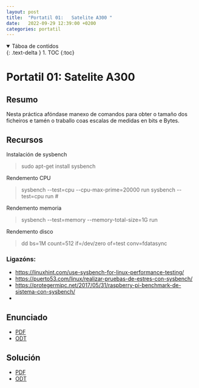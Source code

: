 ```yaml
---
layout: post
title:  "Portatil 01:   Satelite A300 "
date:   2022-09-29 12:39:00 +0200
categories: portatil
---
```


<details open markdown="block">
  <summary>
    Táboa de contidos
  </summary>
  {: .text-delta }
1. TOC
{:toc}
</details>


# Portatil 01:  Satelite A300
## Resumo 

Nesta práctica afóndase manexo de comandos para obter o tamaño dos ficheiros e tamén o traballo coas escalas de medidas en bits e Bytes.  


## Recursos
Instalación de sysbench
> sudo apt-get install sysbench

Rendemento CPU
> sysbench --test=cpu --cpu-max-prime=20000 run
> sysbench --test=cpu run                     #

Rendemento memoria
> sysbench --test=memory --memory-total-size=1G run

Rendemento disco
> dd bs=1M count=512 if=/dev/zero of=test conv=fdatasync


> 
### Ligazóns:
- https://linuxhint.com/use-sysbench-for-linux-performance-testing/
- https://puerto53.com/linux/realizar-pruebas-de-estres-con-sysbench/
- https://protegermipc.net/2017/05/31/raspberry-pi-benchmark-de-sistema-con-sysbench/ 
- 

## Enunciado 
* [PDF]({{site.baseurl}}/unidade01/t06.pdf)
* [ODT]({{site.baseurl}}/unidade01/t06.odt)


## Solución 
* [PDF]({{site.baseurl}}/unidade01/t06-sol.pdf)
* [ODT]({{site.baseurl}}/unidade01/t06-sol.odt)

